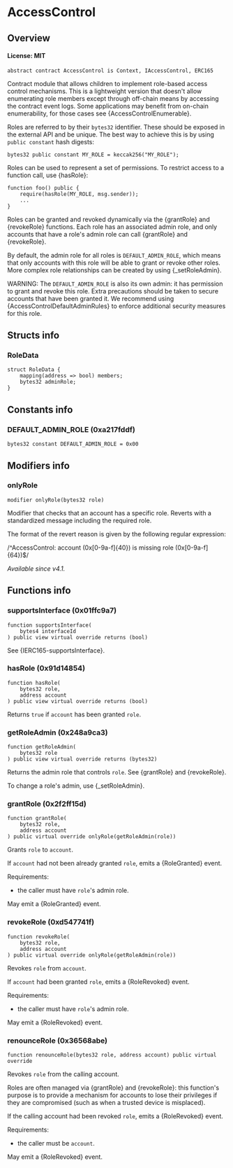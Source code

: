 # AccessControl

## Overview

#### License: MIT

```solidity
abstract contract AccessControl is Context, IAccessControl, ERC165
```

Contract module that allows children to implement role-based access
control mechanisms. This is a lightweight version that doesn't allow enumerating role
members except through off-chain means by accessing the contract event logs. Some
applications may benefit from on-chain enumerability, for those cases see
{AccessControlEnumerable}.

Roles are referred to by their `bytes32` identifier. These should be exposed
in the external API and be unique. The best way to achieve this is by
using `public constant` hash digests:

```solidity
bytes32 public constant MY_ROLE = keccak256("MY_ROLE");
```

Roles can be used to represent a set of permissions. To restrict access to a
function call, use {hasRole}:

```solidity
function foo() public {
    require(hasRole(MY_ROLE, msg.sender));
    ...
}
```

Roles can be granted and revoked dynamically via the {grantRole} and
{revokeRole} functions. Each role has an associated admin role, and only
accounts that have a role's admin role can call {grantRole} and {revokeRole}.

By default, the admin role for all roles is `DEFAULT_ADMIN_ROLE`, which means
that only accounts with this role will be able to grant or revoke other
roles. More complex role relationships can be created by using
{_setRoleAdmin}.

WARNING: The `DEFAULT_ADMIN_ROLE` is also its own admin: it has permission to
grant and revoke this role. Extra precautions should be taken to secure
accounts that have been granted it. We recommend using {AccessControlDefaultAdminRules}
to enforce additional security measures for this role.
## Structs info

### RoleData

```solidity
struct RoleData {
	mapping(address => bool) members;
	bytes32 adminRole;
}
```


## Constants info

### DEFAULT_ADMIN_ROLE (0xa217fddf)

```solidity
bytes32 constant DEFAULT_ADMIN_ROLE = 0x00
```


## Modifiers info

### onlyRole

```solidity
modifier onlyRole(bytes32 role)
```

Modifier that checks that an account has a specific role. Reverts
with a standardized message including the required role.

The format of the revert reason is given by the following regular expression:

/^AccessControl: account (0x[0-9a-f]{40}) is missing role (0x[0-9a-f]{64})$/

_Available since v4.1._
## Functions info

### supportsInterface (0x01ffc9a7)

```solidity
function supportsInterface(
    bytes4 interfaceId
) public view virtual override returns (bool)
```

See {IERC165-supportsInterface}.
### hasRole (0x91d14854)

```solidity
function hasRole(
    bytes32 role,
    address account
) public view virtual override returns (bool)
```

Returns `true` if `account` has been granted `role`.
### getRoleAdmin (0x248a9ca3)

```solidity
function getRoleAdmin(
    bytes32 role
) public view virtual override returns (bytes32)
```

Returns the admin role that controls `role`. See {grantRole} and
{revokeRole}.

To change a role's admin, use {_setRoleAdmin}.
### grantRole (0x2f2ff15d)

```solidity
function grantRole(
    bytes32 role,
    address account
) public virtual override onlyRole(getRoleAdmin(role))
```

Grants `role` to `account`.

If `account` had not been already granted `role`, emits a {RoleGranted}
event.

Requirements:

- the caller must have ``role``'s admin role.

May emit a {RoleGranted} event.
### revokeRole (0xd547741f)

```solidity
function revokeRole(
    bytes32 role,
    address account
) public virtual override onlyRole(getRoleAdmin(role))
```

Revokes `role` from `account`.

If `account` had been granted `role`, emits a {RoleRevoked} event.

Requirements:

- the caller must have ``role``'s admin role.

May emit a {RoleRevoked} event.
### renounceRole (0x36568abe)

```solidity
function renounceRole(bytes32 role, address account) public virtual override
```

Revokes `role` from the calling account.

Roles are often managed via {grantRole} and {revokeRole}: this function's
purpose is to provide a mechanism for accounts to lose their privileges
if they are compromised (such as when a trusted device is misplaced).

If the calling account had been revoked `role`, emits a {RoleRevoked}
event.

Requirements:

- the caller must be `account`.

May emit a {RoleRevoked} event.